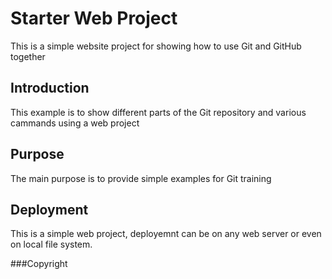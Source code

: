 # Starter Web Project
This is a simple website project for showing how to use Git and GitHub together

## Introduction
This example is to show different parts of the Git repository and various cammands using
a  web project

## Purpose
The main purpose is to provide simple examples for Git training

## Deployment
This is a simple web project, deployemnt can be on any web server or even on local file system.

###Copyright